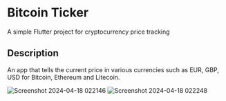 # Bitcoin Ticker

A simple Flutter project for cryptocurrency price tracking

## Description

An app that tells the current price in various currencies such as EUR, GBP, USD for Bitcoin, Ethereum and Litecoin.


![Screenshot 2024-04-18 022146](https://github.com/couldseeyah/bitcointracker/assets/116055831/6735060f-8522-4d15-b5c3-7e8c655272f8)
![Screenshot 2024-04-18 022248](https://github.com/couldseeyah/bitcointracker/assets/116055831/a0afb65f-90a4-47a5-92a3-308632e877c7)
